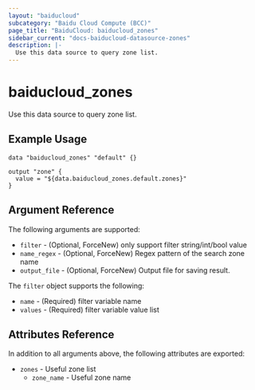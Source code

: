 ```yaml
---
layout: "baiducloud"
subcategory: "Baidu Cloud Compute (BCC)"
page_title: "BaiduCloud: baiducloud_zones"
sidebar_current: "docs-baiducloud-datasource-zones"
description: |-
  Use this data source to query zone list.
---
```


# baiducloud_zones

Use this data source to query zone list.

## Example Usage

```hcl
data "baiducloud_zones" "default" {}

output "zone" {
  value = "${data.baiducloud_zones.default.zones}"
}
```

## Argument Reference

The following arguments are supported:

* `filter` - (Optional, ForceNew) only support filter string/int/bool value
* `name_regex` - (Optional, ForceNew) Regex pattern of the search zone name
* `output_file` - (Optional, ForceNew) Output file for saving result.

The `filter` object supports the following:

* `name` - (Required) filter variable name
* `values` - (Required) filter variable value list

## Attributes Reference

In addition to all arguments above, the following attributes are exported:

* `zones` - Useful zone list
  * `zone_name` - Useful zone name


